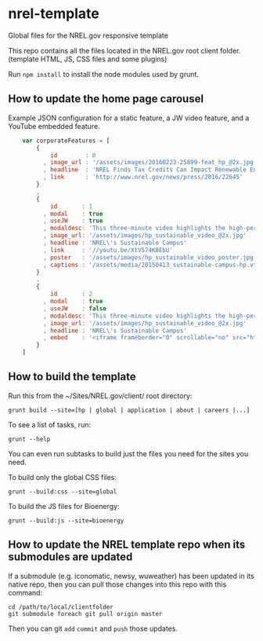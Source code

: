 nrel-template
=============

Global files for the NREL.gov responsive template


This repo contains all the files located in the NREL.gov root client folder. (template HTML, JS, CSS files and some plugins)


Run ```npm install``` to install the node modules used by grunt.


## How to update the home page carousel
Example JSON configuration for a static feature, a JW video feature, and a YouTube embedded feature.

```javascript
    var corporateFeatures = [
        {
            id        : 0
          , image_url : '/assets/images/20160223-25899-feat_hp_@2x.jpg'
          , headline  : 'NREL Finds Tax Credits Can Impact Renewable Energy Deployment & Electric Sector CO2 Emissions'
          , link      : 'http://www.nrel.gov/news/press/2016/22645'
        }
        ,
        {
            id       : 1
          , modal    : true
          , useJW    : true
          , modaldesc: 'This three-minute video highlights the high-performance buildings across NREL\'s campus that incorporate a number of state-of-the art energy efficiency and renewable energy technologies, making them models for sustainability. <a href="/about/sustainability.html">Learn more</a>'
          , image_url: '/assets/images/hp_sustainable_video_@2x.jpg'
          , headline : 'NREL\'s Sustainable Campus'
          , link     : '//youtu.be/XtV574KBEbU'
          , poster   : '/assets/images/hp_sustainable_video_poster.jpg'
          , captions : '/assets/media/20150413_sustainable-campus-hp.vtt'
        }
        ,
        {
            id       : 2
          , modal    : true
          , useJW    : false
          , modaldesc: 'This three-minute video highlights the high-performance buildings across NREL\'s campus that incorporate a number of state-of-the art energy efficiency and renewable energy technologies, making them models for sustainability. <a href="/about/sustainability.html">Learn more</a>'
          , image_url: '/assets/images/hp_sustainable_video_@2x.jpg'
          , headline : 'NREL\'s Sustainable Campus'
          , embed    : '<iframe frameborder="0" scrollable="no" src="http://www.c-span.org/video/standalone/?c4577470"></iframe>'
        }
    ]

```

## How to build the template
Run this from the ~/Sites/NREL.gov/client/ root directory:

 ```
 grunt build --site=[hp | global | application | about | careers |...]
 ```

To see a list of tasks, run:

 ```grunt --help```

You can even run subtasks to build just the files you need for the sites you need.

To build only the global CSS files:

```
grunt --build:css --site=global
```

To build the JS files for Bioenergy:

```
grunt --build:js --site=bioenergy
```

## How to update the NREL template repo when its submodules are updated
If a submodule (e.g. iconomatic, newsy, wuweather) has been updated in its native repo, then you can pull those changes into this repo with this command:

```
cd /path/to/local/clientfolder
git submodule foreach git pull origin master
```

Then you can git ```add``` ```commit``` and ```push``` those updates.
